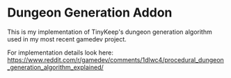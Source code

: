# Dungeon Generation Addon
This is my implementation of TinyKeep's dungeon generation algorithm used in my most recent gamedev project.

For implementation details look here: https://www.reddit.com/r/gamedev/comments/1dlwc4/procedural_dungeon_generation_algorithm_explained/
